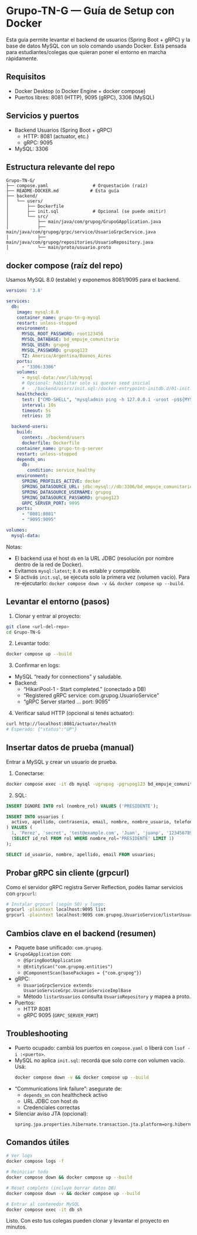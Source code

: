 # Grupo-TN-G — Guía de Setup con Docker

Esta guía permite levantar el backend de usuarios (Spring Boot + gRPC) y la base de datos MySQL con un solo comando usando Docker. Está pensada para estudiantes/colegas que quieran poner el entorno en marcha rápidamente.

## Requisitos
- Docker Desktop (o Docker Engine + docker compose)
- Puertos libres: 8081 (HTTP), 9095 (gRPC), 3306 (MySQL)

## Servicios y puertos
- Backend Usuarios (Spring Boot + gRPC)
  - HTTP: 8081 (actuator, etc.)
  - gRPC: 9095
- MySQL: 3306

## Estructura relevante del repo
```
Grupo-TN-G/
├── compose.yaml                 # Orquestación (raíz)
├── README-DOCKER.md            # Esta guía
├── backend/
│   └── users/
│       ├── Dockerfile
│       ├── init.sql             # Opcional (se puede omitir)
│       └── src/
│           ├── main/java/com/grupog/GrupoGApplication.java
│           ├── main/java/com/grupog/grpc/service/UsuarioGrpcService.java
│           ├── main/java/com/grupog/repositories/UsuarioRepository.java
│           └── main/proto/usuario.proto
```

## docker compose (raíz del repo)
Usamos MySQL 8.0 (estable) y exponemos 8081/9095 para el backend.

```yaml
version: '3.8'

services:
  db:
    image: mysql:8.0
    container_name: grupo-tn-g-mysql
    restart: unless-stopped
    environment:
      MYSQL_ROOT_PASSWORD: root123456
      MYSQL_DATABASE: bd_empuje_comunitario
      MYSQL_USER: grupog
      MYSQL_PASSWORD: grupog123
      TZ: America/Argentina/Buenos_Aires
    ports:
      - "3306:3306"
    volumes:
      - mysql-data:/var/lib/mysql
      # Opcional: habilitar solo si querés seed inicial
      # - ./backend/users/init.sql:/docker-entrypoint-initdb.d/01-init.sql:ro
    healthcheck:
      test: ["CMD-SHELL", "mysqladmin ping -h 127.0.0.1 -uroot -p$${MYSQL_ROOT_PASSWORD} || exit 1"]
      interval: 10s
      timeout: 5s
      retries: 10

  backend-users:
    build:
      context: ./backend/users
      dockerfile: Dockerfile
    container_name: grupo-tn-g-server
    restart: unless-stopped
    depends_on:
      db:
        condition: service_healthy
    environment:
      SPRING_PROFILES_ACTIVE: docker
      SPRING_DATASOURCE_URL: jdbc:mysql://db:3306/bd_empuje_comunitario?useSSL=false&serverTimezone=UTC&allowPublicKeyRetrieval=true
      SPRING_DATASOURCE_USERNAME: grupog
      SPRING_DATASOURCE_PASSWORD: grupog123
      GRPC_SERVER_PORT: 9095
    ports:
      - "8081:8081"
      - "9095:9095"

volumes:
  mysql-data:
```

Notas:
- El backend usa el host `db` en la URL JDBC (resolución por nombre dentro de la red de Docker).
- Evitamos `mysql:latest`; `8.0` es estable y compatible.
- Si activás `init.sql`, se ejecuta solo la primera vez (volumen vacío). Para re-ejecutarlo: `docker compose down -v && docker compose up --build`.

## Levantar el entorno (pasos)
1) Clonar y entrar al proyecto:
```bash
git clone <url-del-repo>
cd Grupo-TN-G
```

2) Levantar todo:
```bash
docker compose up --build
```

3) Confirmar en logs:
- MySQL “ready for connections” y saludable.
- Backend:
  - “HikariPool-1 - Start completed.” (conectado a DB)
  - “Registered gRPC service: com.grupog.UsuarioService”
  - “gRPC Server started … port: 9095”

4) Verificar salud HTTP (opcional si tenés actuator):
```bash
curl http://localhost:8081/actuator/health
# Esperado: {"status":"UP"}
```

## Insertar datos de prueba (manual)
Entrar a MySQL y crear un usuario de prueba.

1) Conectarse:
```bash
docker compose exec -it db mysql -ugrupog -pgrupog123 bd_empuje_comunitario
```

2) SQL:
```sql
INSERT IGNORE INTO rol (nombre_rol) VALUES ('PRESIDENTE');

INSERT INTO usuarios (
  activo, apellido, contrasenia, email, nombre, nombre_usuario, telefono, rol_id
) VALUES (
  1, 'Perez', 'secret', 'test@example.com', 'Juan', 'juanp', '123456789',
  (SELECT id_rol FROM rol WHERE nombre_rol='PRESIDENTE' LIMIT 1)
);

SELECT id_usuario, nombre, apellido, email FROM usuarios;
```

## Probar gRPC sin cliente (grpcurl)
Como el servidor gRPC registra Server Reflection, podés llamar servicios con `grpcurl`:
```bash
# Instalar grpcurl (según SO) y luego:
grpcurl -plaintext localhost:9095 list
grpcurl -plaintext localhost:9095 com.grupog.UsuarioService/listarUsuarios -d '{}'
```

## Cambios clave en el backend (resumen)
- Paquete base unificado: `com.grupog`.
- `GrupoGApplication` con:
  - `@SpringBootApplication`
  - `@EntityScan("com.grupog.entities")`
  - `@ComponentScan(basePackages = {"com.grupog"})`
- gRPC:
  - `UsuarioGrpcService extends UsuarioServiceGrpc.UsuarioServiceImplBase`
  - Método `listarUsuarios` consulta `UsuarioRepository` y mapea a proto.
- Puertos:
  - HTTP 8081
  - gRPC 9095 (`GRPC_SERVER_PORT`)

## Troubleshooting
- Puerto ocupado: cambiá los puertos en `compose.yaml` o liberá con `lsof -i :<puerto>`.
- MySQL no aplica `init.sql`: recordá que solo corre con volumen vacío. Usá:
  ```bash
  docker compose down -v && docker compose up --build
  ```
- “Communications link failure”: asegurate de:
  - `depends_on` con healthcheck activo
  - URL JDBC con host `db`
  - Credenciales correctas
- Silenciar aviso JTA (opcional):
  ```
  spring.jpa.properties.hibernate.transaction.jta.platform=org.hibernate.engine.transaction.jta.platform.internal.NoJtaPlatform
  ```

## Comandos útiles
```bash
# Ver logs
docker compose logs -f

# Reiniciar todo
docker compose down && docker compose up --build

# Reset completo (incluye borrar datos DB)
docker compose down -v && docker compose up --build

# Entrar al contenedor MySQL
docker compose exec -it db sh
```

Listo. Con esto tus colegas pueden clonar y levantar el proyecto en minutos.


